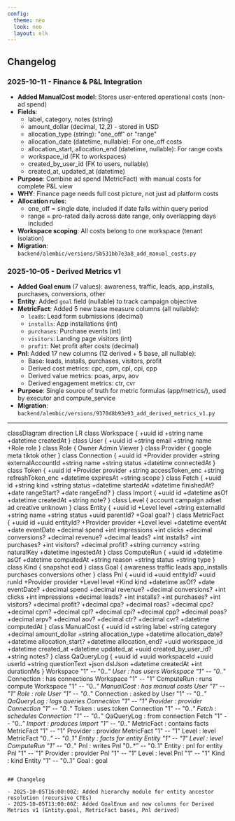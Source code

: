 ```yaml
---
config:
  theme: neo
  look: neo
  layout: elk
---
```


## Changelog

### 2025-10-11 - Finance & P&L Integration
- **Added ManualCost model**: Stores user-entered operational costs (non-ad spend)
- **Fields**: 
  - label, category, notes (string)
  - amount_dollar (decimal, 12,2) - stored in USD
  - allocation_type (string): "one_off" or "range"
  - allocation_date (datetime, nullable): For one_off costs
  - allocation_start, allocation_end (datetime, nullable): For range costs
  - workspace_id (FK to workspaces)
  - created_by_user_id (FK to users, nullable)
  - created_at, updated_at (datetime)
- **Purpose**: Combine ad spend (MetricFact) with manual costs for complete P&L view
- **WHY**: Finance page needs full cost picture, not just ad platform costs
- **Allocation rules**: 
  - one_off = single date, included if date falls within query period
  - range = pro-rated daily across date range, only overlapping days included
- **Workspace scoping**: All costs belong to one workspace (tenant isolation)
- **Migration**: `backend/alembic/versions/5b531bb7e3a8_add_manual_costs.py`

### 2025-10-05 - Derived Metrics v1
- **Added Goal enum** (7 values): awareness, traffic, leads, app_installs, purchases, conversions, other
- **Entity**: Added `goal` field (nullable) to track campaign objective
- **MetricFact**: Added 5 new base measure columns (all nullable):
  - `leads`: Lead form submissions (decimal)
  - `installs`: App installations (int)
  - `purchases`: Purchase events (int)
  - `visitors`: Landing page visitors (int)
  - `profit`: Net profit after costs (decimal)
- **Pnl**: Added 17 new columns (12 derived + 5 base, all nullable):
  - Base: leads, installs, purchases, visitors, profit
  - Derived cost metrics: cpc, cpm, cpl, cpi, cpp
  - Derived value metrics: poas, arpv, aov
  - Derived engagement metrics: ctr, cvr
- **Purpose**: Single source of truth for metric formulas (app/metrics/), used by executor and compute_service
- **Migration**: `backend/alembic/versions/9370d8b93e93_add_derived_metrics_v1.py`

---

classDiagram
direction LR
class Workspace {
  +uuid id
  +string name
  +datetime createdAt
}
class User {
  +uuid id
  +string email
  +string name
  +Role role
}
class Role {
  Owner
  Admin
  Viewer
}
class Provider {
  google
  meta
  tiktok
  other
}
class Connection {
  +uuid id
  +Provider provider
  +string externalAccountId
  +string name
  +string status
  +datetime connectedAt
}
class Token {
  +uuid id
  +Provider provider
  +string accessToken_enc
  +string refreshToken_enc
  +datetime expiresAt
  +string scope
}
class Fetch {
  +uuid id
  +string kind
  +string status
  +datetime startedAt
  +datetime finishedAt?
  +date rangeStart?
  +date rangeEnd?
}
class Import {
  +uuid id
  +datetime asOf
  +datetime createdAt
  +string note?
}
class Level {
  account
  campaign
  adset
  ad
  creative
  unknown
}
class Entity {
  +uuid id
  +Level level
  +string externalId
  +string name
  +string status
  +uuid parentId?
  +Goal goal?
}
class MetricFact {
  +uuid id
  +uuid entityId?
  +Provider provider
  +Level level
  +datetime eventAt
  +date eventDate
  +decimal spend
  +int impressions
  +int clicks
  +decimal conversions?
  +decimal revenue?
  +decimal leads?
  +int installs?
  +int purchases?
  +int visitors?
  +decimal profit?
  +string currency
  +string naturalKey
  +datetime ingestedAt
}
class ComputeRun {
  +uuid id
  +datetime asOf
  +datetime computedAt
  +string reason
  +string status
  +string type
}
class Kind {
  snapshot
  eod
}
class Goal {
  awareness
  traffic
  leads
  app_installs
  purchases
  conversions
  other
}
class Pnl {
  +uuid id
  +uuid entityId?
  +uuid runId
  +Provider provider
  +Level level
  +Kind kind
  +datetime asOf?
  +date eventDate?
  +decimal spend
  +decimal revenue?
  +decimal conversions?
  +int clicks
  +int impressions
  +decimal leads?
  +int installs?
  +int purchases?
  +int visitors?
  +decimal profit?
  +decimal cpa?
  +decimal roas?
  +decimal cpc?
  +decimal cpm?
  +decimal cpl?
  +decimal cpi?
  +decimal cpp?
  +decimal poas?
  +decimal arpv?
  +decimal aov?
  +decimal ctr?
  +decimal cvr?
  +datetime computedAt
}
class ManualCost {
  +uuid id
  +string label
  +string category
  +decimal amount_dollar
  +string allocation_type
  +datetime allocation_date?
  +datetime allocation_start?
  +datetime allocation_end?
  +uuid workspace_id
  +datetime created_at
  +datetime updated_at
  +uuid created_by_user_id?
  +string notes?
}
class QaQueryLog {
  +uuid id
  +uuid workspaceId
  +uuid userId
  +string questionText
  +json dslJson
  +datetime createdAt
  +int durationMs
}
Workspace "1" -- "0..*" User : has users
Workspace "1" -- "0..*" Connection : has connections
Workspace "1" -- "1" ComputeRun : runs compute
Workspace "1" -- "0..*" ManualCost : has manual costs
User "1" -- "1" Role : role
User "1" -- "0..*" Connection : asked by
User "1" -- "0..*" QaQueryLog : logs queries
Connection "1" -- "1" Provider : provider
Connection "1" -- "0..*" Token : uses token
Connection "1" -- "0..*" Fetch : schedules
Connection "1" -- "0..*" QaQueryLog : from connection
Fetch "1" -- "0..*" Import : produces
Import "1" -- "0..*" MetricFact : contains facts
MetricFact "1" -- "1" Provider : provider
MetricFact "1" -- "1" Level : level
MetricFact "0..*" -- "0..1" Entity : facts for entity
Entity "1" -- "1" Level : level
ComputeRun "1" -- "0..*" Pnl : writes
Pnl "0..*" -- "0..1" Entity : pnl for entity
Pnl "1" -- "1" Provider : provider
Pnl "1" -- "1" Level : level
Pnl "1" -- "1" Kind : kind
Entity "1" -- "0..1" Goal : goal
```

## Changelog

- 2025-10-05T16:00:00Z: Added hierarchy module for entity ancestor resolution (recursive CTEs)
- 2025-10-05T13:00:00Z: Added GoalEnum and new columns for Derived Metrics v1 (Entity.goal, MetricFact bases, Pnl derived)
